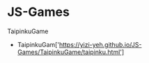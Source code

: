 # JS-Games
TaipinkuGame
- TaipinkuGam['https://yizi-yeh.github.io/JS-Games/TaipinkuGame/taipinku.html']
